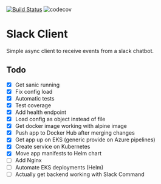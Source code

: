 [![Build Status](https://dev.azure.com/kubernetes-test/eks-practice/_apis/build/status/nkuik.slack-client.test?branchName=master)](https://dev.azure.com/kubernetes-test/eks-practice/_build/latest?definitionId=2&branchName=master)
![codecov](https://codecov.io/gh/nkuik/slack-client/branch/master/graph/badge.svg)

# Slack Client

Simple async client to receive events from a slack chatbot.

## Todo

- [X] Get sanic running
- [X] Fix config load
- [X] Automatic tests
- [X] Test coverage
- [X] Add health endpoint
- [X] Load config as object instead of file
- [X] Get docker image working with alpine image
- [X] Push app to Docker Hub after merging changes
- [X] Get app up on EKS (generic provide on Azure pipelines)
- [X] Create service on Kubernetes
- [X] Move app manifests to Helm chart
- [ ] Add Nginx
- [ ] Automate EKS deployments (Helm)
- [ ] Actually get backend working with Slack Command
